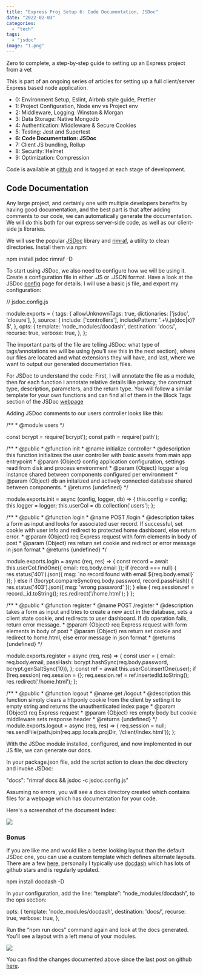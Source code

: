 ```yaml
---
title: "Express Proj Setup 6: Code Documentation, JSDoc"
date: "2022-02-03"
categories: 
  - "tech"
tags: 
  - "jsdoc"
image: "1.png"
---
```


Zero to complete, a step-by-step guide to setting up an Express project from a vet

This is part of an ongoing series of articles for setting up a full client/server Express based node application.

- 0: Environment Setup, Eslint, Airbnb style guide, Prettier
- 1: Project Configuration, Node env vs Project env
- 2: Middleware, Logging: Winston & Morgan
- 3: Data Storage: Native Mongodb
- 4: Authentication: Middleware & Secure Cookies
- 5: Testing: Jest and Supertest
- **6: Code Documentation: JSDoc**
- 7: Client JS bundling, Rollup
- 8: Security: Helmet
- 9: Optimization: Compression

Code is available at [github](https://github.com/paultman/full-express-setup) and is tagged at each stage of development.

## Code Documentation

Any large project, and certainly one with multiple developers benefits by having good documentation, and the best part is that after adding comments to our code, we can automatically generate the documentation. We will do this both for our express server-side code, as well as our client-side js libraries.

We will use the popular [JSDoc](https://jsdoc.app) library and [rimraf](https://github.com/isaacs/rimraf), a utility to clean directories. Install them via npm:

npm install jsdoc rimraf -D

To start using JSDoc, we also need to configure how we will be using it. Create a configuration file in either .JS or .JSON format. Have a look at the JSDoc [config](https://jsdoc.app/about-configuring-jsdoc.html) page for details. I will use a basic js file, and export my configuration:

// jsdoc.config.js

module.exports = {
  tags: {
    allowUnknownTags: true,
    dictionaries: \['jsdoc', 'closure'\],
  },
  source: {
    include: \['controllers'\],
    includePattern: '.+\\\\.js(doc|x)?$',
  },
  opts: {
    template: 'node\_modules/docdash',
    destination: 'docs/',
    recurse: true,
    verbose: true,
  },
};

The important parts of the file are telling JSDoc: what type of tags/annotations we will be using (you’ll see this in the next section), where our files are located and what extensions they will have, and last, where we want to output our generated documentation files.

For JSDoc to understand the code: First, I will annotate the file as a module, then for each function I annotate relative details like privacy, the construct type, description, parameters, and the return type. You will follow a similar template for your own functions and can find all of them in the Block Tags section of the JSDoc [webpage](https://jsdoc.app/index.html)

Adding JSDoc comments to our users controller looks like this:

/\*\*
 \* @module users
 \*/

const bcrypt = require('bcrypt');
const path = require('path');

/\*\*
 \* @public
 \* @function init
 \* @name initialize controller
 \* @description this function initializes the user controller with basic assets from main app entrypoint
 \* @param {Object} config application configuration, settings read from disk and process environment
 \* @param {Object} logger a log instance shared between components configured per environment
 \* @param {Object} db an initalized and actively connected database shared between components.
 \* @returns {undefined}
 \*/

module.exports.init = async (config, logger, db) => {
  this.config = config;
  this.logger = logger;
  this.userCol = db.collection('users');
};

/\*\*
 \* @public
 \* @function login
 \* @name POST /login
 \* @description takes a form as input and looks for associated user record.  If successful, set cookie with user info and redirect to protected home dashboard, else return error.
 \* @param {Object} req Express request with form elements in body of post
 \* @param {Object} res return set cookie and redirect or error message in json format
 \* @returns {undefined}
 \*/

module.exports.login = async (req, res) => {
  const record = await this.userCol.findOne({ email: req.body.email });
  if (record === null) {
    res.status('401').json({ msg: \`no record found with email ${req.body.email}\` });
  } else if (!bcrypt.compareSync(req.body.password, record.passHash)) {
    res.status('403').json({ msg: 'wrong password' });
  } else {
    req.session.ref = record.\_id.toString();
    res.redirect('/home.html');
  }
};

/\*\*
 \* @public
 \* @function register
 \* @name POST /register
 \* @description takes a form as input and tries to create a new acct in the database, sets a client state cookie, and redirects to user dashboard.  If db operation fails, return error message.
 \* @param {Object} req Express request with form elements in body of post
 \* @param {Object} res return set cookie and redirect to home.html, else error message in json format
 \* @returns {undefined}
 \*/

module.exports.register = async (req, res) => {
  const user = {
    email: req.body.email,
    passHash: bcrypt.hashSync(req.body.password, bcrypt.genSaltSync(10)),
  };
  const ref = await this.userCol.insertOne(user);
  if (!req.session) req.session = {};
  req.session.ref = ref.insertedId.toString();
  res.redirect('/home.html');
};

/\*\*
 \* @public
 \* @function logout
 \* @name get /logout
 \* @description this function simply clears a httponly cookie from the client by setting it to empty string and returns the unauthenticated index page
 \* @param {Object} req Express request
 \* @param {Object} res empty body but cookie middleware sets response header
 \* @returns {undefined}
 \*/
module.exports.logout = async (req, res) => {
  req.session = null;
  res.sendFile(path.join(req.app.locals.projDir, '/client/index.html'));
};

With the JSDoc module installed, configured, and now implemented in our JS file, we can generate our docs. 

In your package.json file, add the script action to clean the doc directory and invoke JSDoc:

"docs": "rimraf docs && jsdoc -c jsdoc.config.js"

Assuming no errors, you will see a docs directory created which contains files for a webpage which has documentation for your code.

Here's a screenshot of the document index:

![](http://www.paultman.com/wp-content/uploads/2022/02/d0d83-screen-shot-2022-02-03-at-12.11.50-pm.png?w=1024&h=980)

### Bonus

If you are like me and would like a better looking layout than the default JSDoc one, you can use a custom template which defines alternate layouts. There are a few [here](https://cancerberosgx.github.io/jsdoc-templates-demo/demo/), personally I typically use [docdash](https://github.com/clenemt/docdash) which has lots of github stars and is regularly updated.

npm install docdash -D

In your configuration, add the line: “template”: “node\_modules/docdash”, to the ops section:

  opts: {
    template: 'node\_modules/docdash',
    destination: 'docs/',
    recurse: true,
    verbose: true,
  },

Run the “npm run docs” command again and look at the docs generated. You’ll see a layout with a left menu of your modules.

![](http://www.paultman.com/wp-content/uploads/2022/02/20019-screen-shot-2022-02-03-at-12.13.31-pm.png?w=1024&h=684)

You can find the changes documented above since the last post on github [here](https://github.com/paultman/full-express-setup/compare/v1.5...v1.6).

